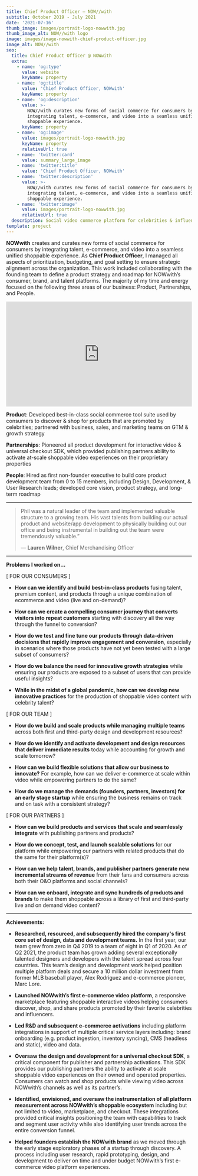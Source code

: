 ```yaml
---
title: Chief Product Officer — NOW//with
subtitle: October 2019 - July 2021
date: '2021-07-16'
thumb_image: images/portrait-logo-nowwith.jpg
thumb_image_alt: NOW//with logo
image: images/image-nowwith-chief-product-officer.jpg
image_alt: NOW//with
seo:
  title: Chief Product Officer @ NOWwith
  extra:
    - name: 'og:type'
      value: website
      keyName: property
    - name: 'og:title'
      value: 'Chief Product Officer, NOWwith'
      keyName: property
    - name: 'og:description'
      value: >-
        NOW//with curates new forms of social commerce for consumers by
        integrating talent, e-commerce, and video into a seamless unified
        shoppable experience.
      keyName: property
    - name: 'og:image'
      value: images/portrait-logo-nowwith.jpg
      keyName: property
      relativeUrl: true
    - name: 'twitter:card'
      value: summary_large_image
    - name: 'twitter:title'
      value: 'Chief Product Officer, NOWwith'
    - name: 'twitter:description'
      value: >-
        NOW//with curates new forms of social commerce for consumers by
        integrating talent, e-commerce, and video into a seamless unified
        shoppable experience.
    - name: 'twitter:image'
      value: images/portrait-logo-nowwith.jpg
      relativeUrl: true
  description: Social video commerce platform for celebrities & influencers.
template: project
---
```

**NOWwith** creates and curates new forms of social commerce for consumers by integrating talent, e-commerce, and video into a seamless unified shoppable experience. As **Chief Product Officer**, I managed all aspects of prioritization, budgeting, and goal setting to ensure strategic alignment across the organization. This work included collaborating with the founding team to define a product strategy and roadmap for NOWwith’s consumer, brand, and talent platforms. The majority of my time and energy focused on the following three areas of our business: Product, Partnerships, and People.

<div style="padding:56.25% 0 0 0;position:relative;"><iframe src="https://player.vimeo.com/video/691521615?h=078c9a2dae&color=000000&title=0&byline=0&portrait=0" style="position:absolute;top:0;left:0;width:100%;height:100%;" frameborder="0" allow="autoplay; fullscreen; picture-in-picture" allowfullscreen></iframe></div><script src="https://player.vimeo.com/api/player.js"></script> 


**Product**:  Developed best-in-class social commerce tool suite used by consumers to discover & shop for products that are promoted by celebrities; partnered with business, sales, and marketing teams on GTM & growth strategy

**Partnerships**:  Pioneered all product development for interactive video & universal checkout SDK, which provided publishing partners ability to activate at-scale shoppable video experiences on their proprietary properties

**People**:  Hired as first non-founder executive to build core product development team from 0 to 15 members, including Design, Development, & User Research leads; developed core vision, product strategy, and long-term roadmap

 <hr>

> Phil was a natural leader of the team and implemented valuable structure to a growing team. His vast talents from building our actual product and website/app development to physically building out our office and being instrumental in building out the team were tremendously valuable.”
>
> — **Lauren Wilner**, Chief Merchandising Officer

 <hr>

**Problems I worked on...**

\[ FOR OUR CONSUMERS ]

*   **How can we identify and build best-in-class products** fusing talent, premium content, and products through a unique combination of ecommerce and video (live and on-demand)?

<!---->

*   **How can we create a compelling consumer journey that converts visitors into repeat customers** starting with discovery all the way through the funnel to conversion?

<!---->

*   **How do we test and fine tune our products through data-driven decisions that rapidly improve engagement and conversion**, especially in scenarios where those products have not yet been tested with a large subset of consumers?

<!---->

*   **How do we balance the need for innovative growth strategies** while ensuring our products are exposed to a subset of users that can provide useful insights?

<!---->

*   **While in the midst of a global pandemic, how can we develop new innovative practices** for the production of shoppable video content with celebrity talent?

\[ FOR OUR TEAM ]

*   **How do we build and scale products while managing multiple teams** across both first and third-party design and development resources?

<!---->

*   **How do we identify and activate development and design resources that deliver immediate results** today while accounting for growth and scale tomorrow?

<!---->

*   **How can we build flexible solutions that allow our business to innovate?** For example, how can we deliver e-commerce at scale within video while empowering partners to do the same?

<!---->

*   **How do we manage the demands (founders, partners, investors) for an early stage startup** while ensuring the business remains on track and on task with a consistent strategy?

\[ FOR OUR PARTNERS ]

*   **How can we build products and services that scale and seamlessly integrate** with publishing partners and products?

<!---->

*   **How do we concept, test, and launch scalable solutions** for our platform while empowering our partners with related products that do the same for their platform(s)?

<!---->

*   **How can we help talent, brands, and publisher partners generate new incremental streams of revenue** from their fans and consumers across both their O\&O platforms and social channels?

<!---->

*   **How can we onboard, integrate and sync hundreds of products and brands** to make them shoppable across a library of first and third-party live and on demand video content?

<hr>

**Achievements:**

*   **Researched, resourced, and subsequently hired the company's first core set of design, data and development teams.** In the first year, our team grew from zero in Q4 2019 to a team of eight in Q1 of 2020. As of Q2 2021, the product team has grown adding several exceptionally talented designers and developers with the talent spread across four countries. This team’s design and development work helped position multiple platform deals and secure a 10 million dollar investment from former MLB baseball player, Alex Rodriguez and e-commerce pioneer, Marc Lore.

<!---->

*   **Launched NOWwith’s first e-commerce video platform**, a responsive marketplace featuring shoppable interactive videos helping consumers discover, shop, and share products promoted by their favorite celebrities and influencers.

<!---->

*   **Led R\&D and subsequent e-commerce activations** including platform integrations in support of multiple critical service layers including: brand onboarding (e.g. product ingestion, inventory syncing), CMS (headless and static), video and data.

<!---->

*   **Oversaw the design and development for a universal checkout SDK**, a critical component for publisher and partnership activations. This SDK provides our publishing partners the ability to activate at scale shoppable video experiences on their owned and operated properties. Consumers can watch and shop products while viewing video across NOWwith’s channels as well as its partner’s.

<!---->

*   **Identified, envisioned, and oversaw the instrumentation of all platform measurement across NOWwith’s shoppable ecosystem** including but not limited to video, marketplace, and checkout.  These integrations provided critical insights positioning the team with capabilities to track and segment user activity while also identifying user trends across the entire conversion funnel.

<!---->

*   **Helped founders establish the NOWwith brand** as we moved through the early stage exploratory phases of a startup through discovery.  A process including user research, rapid prototyping, design, and development to deliver on time and under budget NOWwith’s first e-commerce video platform experiences.

